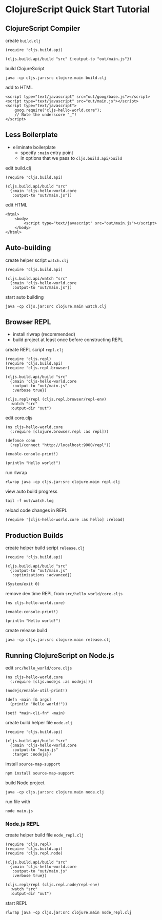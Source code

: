 # ClojureScript Quick Start Tutorial



## ClojureScript Compiler

create `build.clj `

    (require 'cljs.build.api)

    (cljs.build.api/build "src" {:output-to "out/main.js"})

build ClojureScript

    java -cp cljs.jar:src clojure.main build.clj

add to HTML

    <script type="text/javascript" src="out/goog/base.js"></script>
    <script type="text/javascript" src="out/main.js"></script>
    <script type="text/javascript">
        goog.require("cljs-hello-world.core");
        // Note the underscore "_"! 
    </script>


## Less Boilerplate

- eliminate boilerplate
    + specify `:main` entry point 
    + in options that we pass to `cljs.build.api/build`

edit build.clj

    (require 'cljs.build.api)

    (cljs.build.api/build "src"
      {:main 'cljs-hello-world.core
       :output-to "out/main.js"}) 

edit HTML

    <html>
        <body>
            <script type="text/javascript" src="out/main.js"></script>
        </body>
    </html>


## Auto-building

create helper script `watch.clj`

    (require 'cljs.build.api)

    (cljs.build.api/watch "src"
      {:main 'cljs-hello-world.core
       :output-to "out/main.js"})

start auto building

    java -cp cljs.jar:src clojure.main watch.clj


## Browser REPL

- install rlwrap (recommended)
- build project at least once before constructing REPL

create REPL script `repl.clj`

    (require 'cljs.repl)
    (require 'cljs.build.api)
    (require 'cljs.repl.browser)

    (cljs.build.api/build "src"
      {:main 'cljs-hello-world.core
       :output-to "out/main.js"
       :verbose true})

    (cljs.repl/repl (cljs.repl.browser/repl-env)
      :watch "src"
      :output-dir "out")

edit core.cljs

    (ns cljs-hello-world.core
      (:require [clojure.browser.repl :as repl]))

    (defonce conn
      (repl/connect "http://localhost:9000/repl")) 

    (enable-console-print!)

    (println "Hello world!")

run rlwrap

    rlwrap java -cp cljs.jar:src clojure.main repl.clj

view auto build progress

    tail -f out/watch.log

reload code changes in REPL

    (require '[cljs-hello-world.core :as hello] :reload)


## Production Builds

create helper build script `release.clj`

    (require 'cljs.build.api)

    (cljs.build.api/build "src"
      {:output-to "out/main.js"
       :optimizations :advanced})

    (System/exit 0)

remove dev time REPL from `src/hello_world/core.cljs`

    (ns cljs-hello-world.core)

    (enable-console-print!)

    (println "Hello world!")

create release build

    java -cp cljs.jar:src clojure.main release.clj


## Running ClojureScript on Node.js

edit `src/hello_world/core.cljs`

    (ns cljs-hello-world.core
      (:require [cljs.nodejs :as nodejs]))

    (nodejs/enable-util-print!)

    (defn -main [& args]
      (println "Hello world!"))

    (set! *main-cli-fn* -main)

create build helper file `node.clj`

    (require 'cljs.build.api)

    (cljs.build.api/build "src"
      {:main 'cljs-hello-world.core
       :output-to "main.js"
       :target :nodejs})

install `source-map-support`

    npm install source-map-support

build Node project
    
    java -cp cljs.jar:src clojure.main node.clj

run file with

    node main.js


### Node.js REPL

create helper build file `node_repl.clj`

    (require 'cljs.repl)
    (require 'cljs.build.api)
    (require 'cljs.repl.node)

    (cljs.build.api/build "src"
      {:main 'cljs-hello-world.core
       :output-to "out/main.js"
       :verbose true})

    (cljs.repl/repl (cljs.repl.node/repl-env)
      :watch "src"
      :output-dir "out")

start REPL
    
    rlwrap java -cp cljs.jar:src clojure.main node_repl.clj
